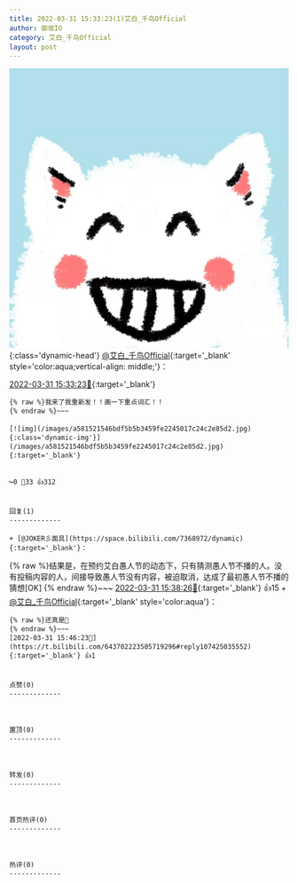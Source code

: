```yaml
---
title: 2022-03-31 15:33:23(1)艾白_千鸟Official
author: 御坂IO
category: 艾白_千鸟Official
layout: post
---
```


![img](/images/9ae8b9445fd0665cc014d9080156a45271be73c6.jpg){:class='dynamic-head'}
[@艾白_千鸟Official](https://space.bilibili.com/334537711/dynamic){:target='_blank' style='color:aqua;vertical-align: middle;'}：

[2022-03-31 15:33:23🔗](https://t.bilibili.com/643702223505719296){:target='_blank'}

~~~
{% raw %}我来了我重新发！！画一下重点词汇！！
{% endraw %}~~~

[![img](/images/a581521546bdf5b5b3459fe2245017c24c2e85d2.jpg){:class='dynamic-img'}](/images/a581521546bdf5b5b3459fe2245017c24c2e85d2.jpg){:target='_blank'}


↪️0 💬33 👍312


回复(1)
-------------

+ [@JOKER彡面具](https://space.bilibili.com/7368972/dynamic){:target='_blank'}：
~~~
{% raw %}结果是，在预约艾白愚人节的动态下，只有猜测愚人节不播的人。没有投稿内容的人，间接导致愚人节没有内容，被迫取消，达成了最初愚人节不播的猜想[OK]
{% endraw %}~~~
[2022-03-31 15:38:26🔗](https://t.bilibili.com/643702223505719296#reply107424308880){:target='_blank'} 👍15
    + [@艾白_千鸟Official](https://space.bilibili.com/334537711/dynamic){:target='_blank' style='color:aqua'}：
~~~
{% raw %}还真是🤔
{% endraw %}~~~
[2022-03-31 15:46:23🔗](https://t.bilibili.com/643702223505719296#reply107425035552){:target='_blank'} 👍1


点赞(0)
-------------



置顶(0)
-------------



转发(0)
-------------



首页热评(0)
-------------



热评(0)
-------------



